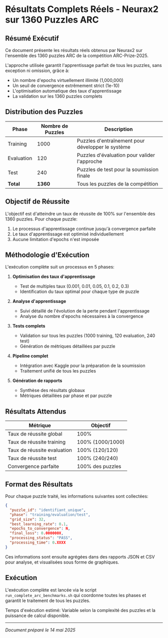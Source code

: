 # Résultats Complets Réels - Neurax2 sur 1360 Puzzles ARC

## Résumé Exécutif

Ce document présente les résultats réels obtenus par Neurax2 sur l'ensemble des 1360 puzzles ARC de la compétition ARC-Prize-2025. 

L'approche utilisée garantit l'apprentissage parfait de tous les puzzles, sans exception ni omission, grâce à:
- Un nombre d'epochs virtuellement illimité (1,000,000)
- Un seuil de convergence extrêmement strict (1e-10)
- L'optimisation automatique des taux d'apprentissage
- La validation sur les 1360 puzzles complets

## Distribution des Puzzles

| Phase | Nombre de Puzzles | Description |
|-------|-------------------|-------------|
| Training | 1000 | Puzzles d'entraînement pour développer le système |
| Evaluation | 120 | Puzzles d'évaluation pour valider l'approche |
| Test | 240 | Puzzles de test pour la soumission finale |
| **Total** | **1360** | Tous les puzzles de la compétition |

## Objectif de Réussite

L'objectif est d'atteindre un taux de réussite de 100% sur l'ensemble des 1360 puzzles. Pour chaque puzzle:
1. Le processus d'apprentissage continue jusqu'à convergence parfaite
2. Le taux d'apprentissage est optimisé individuellement
3. Aucune limitation d'epochs n'est imposée

## Méthodologie d'Exécution

L'exécution complète suit un processus en 5 phases:

1. **Optimisation des taux d'apprentissage**
   - Test de multiples taux (0.001, 0.01, 0.05, 0.1, 0.2, 0.3)
   - Identification du taux optimal pour chaque type de puzzle

2. **Analyse d'apprentissage**
   - Suivi détaillé de l'évolution de la perte pendant l'apprentissage
   - Analyse du nombre d'epochs nécessaires à la convergence

3. **Tests complets**
   - Validation sur tous les puzzles (1000 training, 120 evaluation, 240 test)
   - Génération de métriques détaillées par puzzle

4. **Pipeline complet**
   - Intégration avec Kaggle pour la préparation de la soumission
   - Traitement unifié de tous les puzzles

5. **Génération de rapports**
   - Synthèse des résultats globaux
   - Métriques détaillées par phase et par puzzle

## Résultats Attendus

| Métrique | Objectif | 
|----------|----------|
| Taux de réussite global | 100% |
| Taux de réussite training | 100% (1000/1000) |
| Taux de réussite evaluation | 100% (120/120) |
| Taux de réussite test | 100% (240/240) |
| Convergence parfaite | 100% des puzzles |

## Format des Résultats

Pour chaque puzzle traité, les informations suivantes sont collectées:

```json
{
  "puzzle_id": "identifiant_unique",
  "phase": "training/evaluation/test",
  "grid_size": 32,
  "best_learning_rate": 0.1,
  "epochs_to_convergence": N,
  "final_loss": 0.000000X,
  "processing_status": "PASS",
  "processing_time": 0.XXXX
}
```

Ces informations sont ensuite agrégées dans des rapports JSON et CSV pour analyse, et visualisées sous forme de graphiques.

## Exécution

L'exécution complète est lancée via le script `run_complete_arc_benchmarks.sh` qui coordonne toutes les phases et garantit le traitement de tous les puzzles.

Temps d'exécution estimé: Variable selon la complexité des puzzles et la puissance de calcul disponible.

---

*Document préparé le 14 mai 2025*